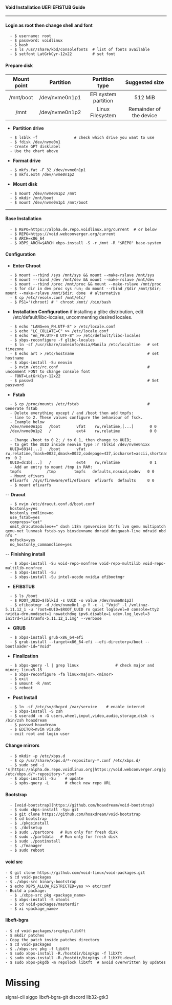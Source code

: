 #### Void Installation UEFI EFISTUB Guide
---
#### Login as root then change shell and font
```
  - $ username: root
  - $ password: voidlinux
  - $ bash
  - $ ls /usr/share/kbd/consolefonts  # list of fonts available
  - $ setfont LatGrkCyr-12x22         # set font
```
#### Prepare disk
**Mount point** | **Partition** | **Partition type** | **Suggested size**
| :---: | :---: | :---: | :---: |
/mnt/boot | /dev/nvme0n1p1 | EFI system partition | 512 MiB
/mnt | /dev/nvme0n1p2 | Linux Filesystem | Remainder of the device
- **Partition drive**
```
  - $ lsblk -f                # check which drive you want to use
  - $ fdisk /dev/nvme0n1
  - Create GPT disklabel
  - Use the chart above
```
- **Format drive**
```
  - $ mkfs.fat -F 32 /dev/nvme0n1p1
  - $ mkfs.ext4 /dev/nvme0n1p2
```
- **Mount disk**
```
  - $ mount /dev/nvme0n1p2 /mnt
  - $ mkdir /mnt/boot
  - $ mount /dev/nvme0n1p1 /mnt/boot
```
---
#### Base Installation
```
  - $ REPO=https://alpha.de.repo.voidlinux.org/current  # or below
  - $ REPO=https://void.webconverger.org/current
  - $ ARCH=x86_64
  - $ XBPS_ARCH=$ARCH xbps-install -S -r /mnt -R "$REPO" base-system
```

#### Configuration
- **Enter Chroot**
```
  - $ mount --rbind /sys /mnt/sys && mount --make-rslave /mnt/sys
  - $ mount --rbind /dev /mnt/dev && mount --make-rslave /mnt/dev
  - $ mount --rbind /proc /mnt/proc && mount --make-rslave /mnt/proc
  - $ for dir in dev proc sys run; do mount --rbind /$dir /mnt/$dir; mount --make-rslave /mnt/$dir; done  # alternative
  - $ cp /etc/resolv.conf /mnt/etc/
  - $ PS1='(chroot) # ' chroot /mnt/ /bin/bash
```
- **Installation Configuration** if installing a glibc distribution, edit /etc/default/libc-locales, uncommenting desired locales.
```
  - $ echo "LANG=en_PH.UTF-8" > /etc/locale.conf
  - $ echo "LC_COLLATE=C" >> /etc/locale.conf
  - $ echo "en_PH.UTF-8 UTF-8" >> /etc/default/libc-locales
  - $ xbps-reconfigure -f glibc-locales
  - $ ln -sf /usr/share/zoneinfo/Asia/Manila /etc/localtime   # set timezone
  - $ echo art > /etc/hostname                                # set hostname
  - $ xbps-install -Su neovim
  - $ nvim /etc/rc.conf                                       # uncomment FONT to change console font
  - FONT=LatGrkCyr-12x22
  - $ passwd                                                  # Set password
```
- **Fstab**
```
  - $ cp /proc/mounts /etc/fstab                              # Generate fstab
  - Delete everything except / and /boot then add tmpfs:
  - line to 2. These values configure the behaviour of fsck.
  - Example below
  /dev/nvme0n1p1   /boot       vfat    rw,relatime,[...]       0 0
  /dev/nvme0n1p2   /           ext4    rw,relatime             0 0

  - Change /boot to 0 2; / to 0 1, then change to UUID;
  - to get the UUID inside neovim type :r !blkid /dev/nvme0n1xx
  UUID=6914[...]   /boot       vfat    rw,relatime,fmask=0022,dmask=0022,codepage=437,iocharset=ascii,shortname=mixed,utf8,errors=remount-ro  0 2
  UUID=dc1b[...]   /           ext4    rw,relatime             0 1
  - Add an entry to mount /tmp in RAM:
  tmpfs           /tmp        tmpfs   defaults,nosuid,nodev   0 0
  - Mount efivars
  efivarfs  /sys/firmware/efi/efivars  efivarfs  defaults     0 0
  - $ mount efivarfs
```
-- **Dracut**
```
  - $ nvim /etc/dracut.conf.d/boot.conf
  hostonly=yes
  hostonly_cmdline=no
  use_fstab=yes
  compress="cat"
  omit_dracutmodules+=" dash i18n rpmversion btrfs lvm qemu multipatch qemu-net lunmask fstab-sys biosdevname dmraid dmsquash-live mdraid nbd nfs "
  nofscks=yes
  no_hostonly_commandline=yes
```
-- **Finishing install**
```
  - $ xbps-install -Su void-repo-nonfree void-repo-multilib void-repo-multilib-nonfree
  - $ xbps-install -Su
  - $ xbps-install -Su intel-ucode nvidia efibootmgr
```
- **EFIBSTUB**
```
  - $ ls /boot
  - $ ROOT_UUID=$(blkid -s UUID -o value /dev/nvme0n1p2)
  - $ efibootmgr -d /dev/nvme0n1 -p Y -c -L "Void" -l /vmlinuz-5.11.12_1 -u 'root=UUID=$ROOT_UUID ro quiet loglevel=0 console=tty2 nvidia-drm.modeset=1 nowatchdog ipv6.disable=1 udev.log_level=3 initrd=\initramfs-5.11.12_1.img' --verbose
```
- **GRUB**
```
  - $ xbps-install grub-x86_64-efi
  - $ grub-install --target=x86_64-efi --efi-directory=/boot --bootloader-id="Void"
```
- **Finalization**
```
  - $ xbps-query -l | grep linux                # check major and minor; linux5.15
  - $ xbps-reconfigure -fa linux<major>.<minor>
  - $ exit
  - $ umount -R /mnt
  - $ reboot
```
- **Post Install**
```
  - $ ln -sf /etc/sv/dhcpcd /var/service    # enable internet
  - $ xbps-install -S zsh
  - $ useradd -m -G users,wheel,input,video,audio,storage,disk -s /bin/zsh hoaxdream
  - $ passwd hoaxdream
  - $ EDITOR=nvim visudo
  - exit root and login user
```
#### Change mirrors
```
  - $ mkdir -p /etc/xbps.d
  - $ cp /usr/share/xbps.d/*-repository-*.conf /etc/xbps.d/
  - $ sudo sed -i 's|https://alpha.de.repo.voidlinux.org|https://void.webconverger.org|g' /etc/xbps.d/*-repository-*.conf
  - $ xbps-install -Su    # update
  - $ xpbs-query -L       # check new repo URL
```
#### Bootstrap
```
  - [void-bootstrap](https://github.com/hoaxdream/void-bootstrap)
  - $ sudo xbps-install -Syu git
  - $ git clone https://github.com/hoaxdream/void-bootstrap
  - $ cd bootstrap
  - $ ./pkgsinstall
  - $ ./dotsetup
  - $ sudo ./partcore   # Run only for fresh disk
  - $ sudo ./partdata   # Run only for fresh disk
  - $ sudo ./postinstall
  - $ ./fmanager
  - $ sudo reboot
```
#### void src
```
- $ git clone https://github.com/void-linux/void-packages.git
- $ cd void-packages
- $ ./xbps-src binary-bootstrap
- $ echo XBPS_ALLOW_RESTRICTED=yes >> etc/conf
- Build a package:
  - $ ./xbps-src pkg <package_name>
  - $ xbps-install -S xtools
  - $ cd void-packages/masterdir
  - $ xi <package_name>
```
#### libxft-bgra
```
- $ cd void-packages/srcpkgs/libXft
- $ mkdir patches
- Copy the patch inside patches directory
- $ cd void-packages
- $ ./xbps-src pkg -f libXft
- $ sudo xbps-install -R./hostdir/binpkgs -f libXft
- $ sudo xbps-install -R./hostdir/binpkgs -f libXft-devel
- $ sudo xbps-pkgdb -m repolock libXft  # avoid overwritten by updates
```

# Missing
signal-cli
siggo
libxft-bgra-git
discord
lib32-gtk3
